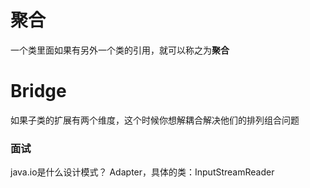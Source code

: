 # 聚合
一个类里面如果有另外一个类的引用，就可以称之为**聚合**


# Bridge
如果子类的扩展有两个维度，这个时候你想解耦合解决他们的排列组合问题



### 面试
java.io是什么设计模式？
Adapter，具体的类：InputStreamReader




















